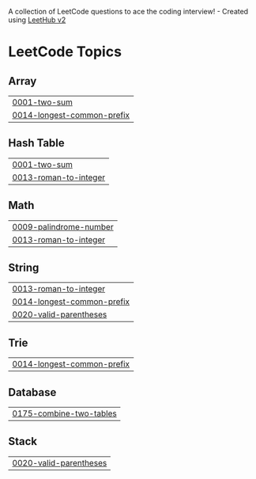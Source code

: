 A collection of LeetCode questions to ace the coding interview! - Created using [LeetHub v2](https://github.com/arunbhardwaj/LeetHub-2.0)
<!---LeetCode Topics Start-->
# LeetCode Topics
## Array
|  |
| ------- |
| [0001-two-sum](https://github.com/Abhisunny1289/LeetCode/tree/master/0001-two-sum) |
| [0014-longest-common-prefix](https://github.com/Abhisunny1289/LeetCode/tree/master/0014-longest-common-prefix) |
## Hash Table
|  |
| ------- |
| [0001-two-sum](https://github.com/Abhisunny1289/LeetCode/tree/master/0001-two-sum) |
| [0013-roman-to-integer](https://github.com/Abhisunny1289/LeetCode/tree/master/0013-roman-to-integer) |
## Math
|  |
| ------- |
| [0009-palindrome-number](https://github.com/Abhisunny1289/LeetCode/tree/master/0009-palindrome-number) |
| [0013-roman-to-integer](https://github.com/Abhisunny1289/LeetCode/tree/master/0013-roman-to-integer) |
## String
|  |
| ------- |
| [0013-roman-to-integer](https://github.com/Abhisunny1289/LeetCode/tree/master/0013-roman-to-integer) |
| [0014-longest-common-prefix](https://github.com/Abhisunny1289/LeetCode/tree/master/0014-longest-common-prefix) |
| [0020-valid-parentheses](https://github.com/Abhisunny1289/LeetCode/tree/master/0020-valid-parentheses) |
## Trie
|  |
| ------- |
| [0014-longest-common-prefix](https://github.com/Abhisunny1289/LeetCode/tree/master/0014-longest-common-prefix) |
## Database
|  |
| ------- |
| [0175-combine-two-tables](https://github.com/Abhisunny1289/LeetCode/tree/master/0175-combine-two-tables) |
## Stack
|  |
| ------- |
| [0020-valid-parentheses](https://github.com/Abhisunny1289/LeetCode/tree/master/0020-valid-parentheses) |
<!---LeetCode Topics End-->